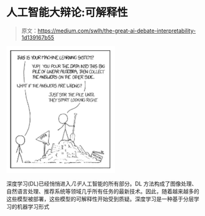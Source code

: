 # 人工智能大辩论:可解释性

> 原文：<https://medium.com/swlh/the-great-ai-debate-interpretability-1d139167b55>

![](img/9a0e45daf4cd337346c4d811fd0a7923.png)

深度学习(DL)已经悄悄进入*几乎*人工智能的所有部分。DL 方法构成了图像处理、自然语言处理、推荐系统等领域几乎所有任务的最新技术。因此，随着越来越多的这些模型被部署，这些模型的可解释性开始受到质疑。深度学习是一种基于分层学习的机器学习形式